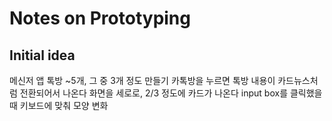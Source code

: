 # Notes on Prototyping

## Initial idea

메신저 앱
톡방 ~5개, 그 중 3개 정도 만들기
카톡방을 누르면 톡방 내용이 카드뉴스처럼 전환되어서 나온다
화면을 세로로, 2/3 정도에 카드가 나온다
input box를 클릭했을 때 키보드에 맞춰 모양 변화
